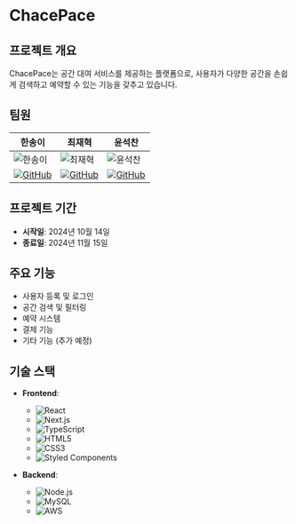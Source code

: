 # ChacePace

## 프로젝트 개요
ChacePace는 공간 대여 서비스를 제공하는 플랫폼으로, 사용자가 다양한 공간을 손쉽게 검색하고 예약할 수 있는 기능을 갖추고 있습니다.

## 팀원
| 한송이    | 최재혁    | 윤석찬    | 
|-----------|-----------|-----------| 
| ![한송이](이미지링크) | ![최재혁](이미지링크) | ![윤석찬](이미지링크) |
| [![GitHub](https://img.shields.io/badge/GitHub-한송이-181717?style=for-the-badge&logo=github&logoColor=white)](https://github.com/한송이링크) | [![GitHub](https://img.shields.io/badge/GitHub-최재혁-181717?style=for-the-badge&logo=github&logoColor=white)](https://github.com/최재혁링크) | [![GitHub](https://img.shields.io/badge/GitHub-윤석찬-181717?style=for-the-badge&logo=github&logoColor=white)](https://github.com/윤석찬링크) |


## 프로젝트 기간
- **시작일**: 2024년 10월 14일
- **종료일**: 2024년 11월 15일

## 주요 기능
- 사용자 등록 및 로그인
- 공간 검색 및 필터링
- 예약 시스템
- 결제 기능
- 기타 기능 (추가 예정)

## 기술 스택
- **Frontend**: 
  - ![React](https://img.shields.io/badge/React-61DAFB?style=for-the-badge&logo=react&logoColor=black)
  - ![Next.js](https://img.shields.io/badge/Next.js-000000?style=for-the-badge&logo=nextdotjs&logoColor=white)
  - ![TypeScript](https://img.shields.io/badge/TypeScript-007ACC?style=for-the-badge&logo=typescript&logoColor=white)
  - ![HTML5](https://img.shields.io/badge/HTML5-E34F26?style=for-the-badge&logo=html5&logoColor=white)
  - ![CSS3](https://img.shields.io/badge/CSS3-1572B6?style=for-the-badge&logo=css3&logoColor=white)
  - ![Styled Components](https://img.shields.io/badge/Styled%20Components-DB7093?style=for-the-badge&logo=styled-components&logoColor=white)

- **Backend**: 
  - ![Node.js](https://img.shields.io/badge/Node.js-339933?style=for-the-badge&logo=nodedotjs&logoColor=white)
  - ![MySQL](https://img.shields.io/badge/MySQL-00758F?style=for-the-badge&logo=mysql&logoColor=white)
  - ![AWS](https://img.shields.io/badge/AWS-232F3E?style=for-the-badge&logo=amazonaws&logoColor=white)
